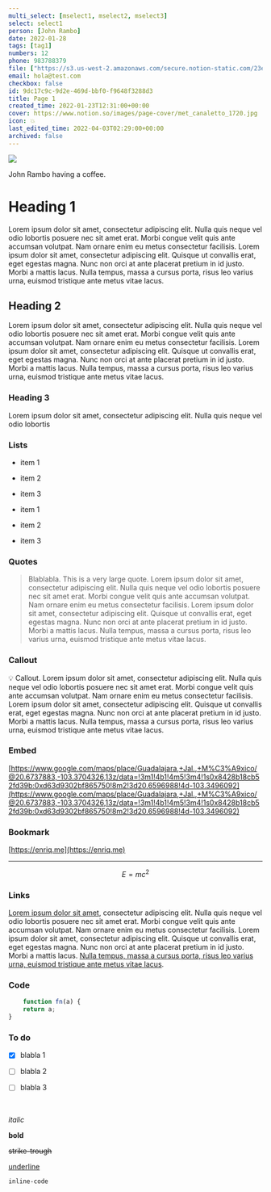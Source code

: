 ```yaml
---
multi_select: [mselect1, mselect2, mselect3]
select: select1
person: [John Rambo]
date: 2022-01-28
tags: [tag1]
numbers: 12
phone: 983788379
file: ["https://s3.us-west-2.amazonaws.com/secure.notion-static.com/23e8b74e-86d1-4b3a-bd9a-dd0415a954e4/me.jpeg"]
email: hola@test.com
checkbox: false
id: 9dc17c9c-9d2e-469d-bbf0-f9648f3288d3
title: Page 1
created_time: 2022-01-23T12:31:00+00:00
cover: https://www.notion.so/images/page-cover/met_canaletto_1720.jpg
icon: 💥
last_edited_time: 2022-04-03T02:29:00+00:00
archived: false
---
```


![](https://media.gqmagazine.fr/photos/5bb5a42b46d32e001186b6b5/16:9/w_1280,c_limit/Rambo_Fist_blood_-_017photo1.jpg)

John Rambo having a coffee.

# Heading 1

Lorem ipsum dolor sit amet, consectetur adipiscing elit. Nulla quis neque vel odio lobortis posuere nec sit amet erat. Morbi congue velit quis ante accumsan volutpat. Nam ornare enim eu metus consectetur facilisis. Lorem ipsum dolor sit amet, consectetur adipiscing elit. Quisque ut convallis erat, eget egestas magna. Nunc non orci at ante placerat pretium in id justo. Morbi a mattis lacus. Nulla tempus, massa a cursus porta, risus leo varius urna, euismod tristique ante metus vitae lacus.

## Heading 2

Lorem ipsum dolor sit amet, consectetur adipiscing elit. Nulla quis neque vel odio lobortis posuere nec sit amet erat. Morbi congue velit quis ante accumsan volutpat. Nam ornare enim eu metus consectetur facilisis. Lorem ipsum dolor sit amet, consectetur adipiscing elit. Quisque ut convallis erat, eget egestas magna. Nunc non orci at ante placerat pretium in id justo. Morbi a mattis lacus. Nulla tempus, massa a cursus porta, risus leo varius urna, euismod tristique ante metus vitae lacus.

### Heading 3

Lorem ipsum dolor sit amet, consectetur adipiscing elit. Nulla quis neque vel odio lobortis 

### Lists

- item 1

- item 2

- item 3

- item 1

- item 2

- item 3

### Quotes

> Blablabla. This is a very large quote. Lorem ipsum dolor sit amet, consectetur adipiscing elit. Nulla quis neque vel odio lobortis posuere nec sit amet erat. Morbi congue velit quis ante accumsan volutpat. Nam ornare enim eu metus consectetur facilisis. Lorem ipsum dolor sit amet, consectetur adipiscing elit. Quisque ut convallis erat, eget egestas magna. Nunc non orci at ante placerat pretium in id justo. Morbi a mattis lacus. Nulla tempus, massa a cursus porta, risus leo varius urna, euismod tristique ante metus vitae lacus.

### Callout

💡 Callout.  Lorem ipsum dolor sit amet, consectetur adipiscing elit. Nulla quis neque vel odio lobortis posuere nec sit amet erat. Morbi congue velit quis ante accumsan volutpat. Nam ornare enim eu metus consectetur facilisis. Lorem ipsum dolor sit amet, consectetur adipiscing elit. Quisque ut convallis erat, eget egestas magna. Nunc non orci at ante placerat pretium in id justo. Morbi a mattis lacus. Nulla tempus, massa a cursus porta, risus leo varius urna, euismod tristique ante metus vitae lacus.

### Embed

[https://www.google.com/maps/place/Guadalajara,+Jal.,+M%C3%A9xico/@20.6737883,-103.3704326,13z/data=!3m1!4b1!4m5!3m4!1s0x8428b18cb52fd39b:0xd63d9302bf865750!8m2!3d20.6596988!4d-103.3496092](https://www.google.com/maps/place/Guadalajara,+Jal.,+M%C3%A9xico/@20.6737883,-103.3704326,13z/data=!3m1!4b1!4m5!3m4!1s0x8428b18cb52fd39b:0xd63d9302bf865750!8m2!3d20.6596988!4d-103.3496092)

### Bookmark

[https://enriq.me](https://enriq.me)

---

$$ E=mc^2 $$

### Links

[Lorem ipsum dolor sit amet](https://google.fr), consectetur adipiscing elit. Nulla quis neque vel odio lobortis posuere nec sit amet erat. Morbi congue velit quis ante accumsan volutpat. Nam ornare enim eu metus consectetur facilisis. Lorem ipsum dolor sit amet, consectetur adipiscing elit. Quisque ut convallis erat, eget egestas magna. Nunc non orci at ante placerat pretium in id justo. Morbi a mattis lacus. [Nulla tempus, massa a cursus porta, risus leo varius urna, euismod tristique ante metus vitae lacus](https://swile.co).

### Code

```javascript
	function fn(a) {
	return a;
}
```

### To do

- [x] blabla 1

- [ ] blabla 2

- [ ] blabla 3

<br />

*italic*

**bold**

~~strike-trough~~

<u>underline</u>

`inline-code`
